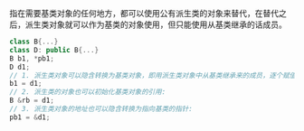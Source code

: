 指在需要基类对象的任何地方，都可以使用公有派生类的对象来替代，在替代之后，派生类对象就可以作为基类的对象使用，但只能使用从基类继承的话成员。
``` c++
class B{...}
class D: public B{...}
B b1, *pb1;
D d1;
// 1. 派生类对象可以隐含转换为基类对象，即用派生类对象中从基类继承来的成员，逐个赋值给基类对象的成员:
b1 = d1;
// 2. 派生类的对象也可以初始化基类对象的引用:
B &rb = d1;
// 3. 派生类对象的地址也可以隐含转换为指向基类的指针:
pb1 = &d1;
```
